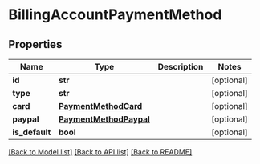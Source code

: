 # BillingAccountPaymentMethod

## Properties
Name | Type | Description | Notes
------------ | ------------- | ------------- | -------------
**id** | **str** |  | [optional] 
**type** | **str** |  | [optional] 
**card** | [**PaymentMethodCard**](PaymentMethodCard.md) |  | [optional] 
**paypal** | [**PaymentMethodPaypal**](PaymentMethodPaypal.md) |  | [optional] 
**is_default** | **bool** |  | [optional] 

[[Back to Model list]](../README.md#documentation-for-models) [[Back to API list]](../README.md#documentation-for-api-endpoints) [[Back to README]](../README.md)



